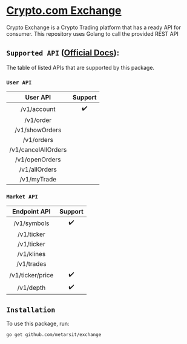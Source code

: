 # [Crypto.com Exchange](https://crypto.com/exchange)
Crypto Exchange is a Crypto Trading platform that has a ready API for consumer. This repository uses Golang to call the provided REST API

## `Supported API` ([Official Docs](https://crypto.com/exchange-doc#endpoint)):
The table of listed APIs that are supported by this package.

### `User API`
| User API | Support |
:----------------: | :----------------: |
/v1/account | :heavy_check_mark:
/v1/order |
/v1/showOrders |
/v1/orders |
/v1/cancelAllOrders |
/v1/openOrders |
/v1/allOrders |
/v1/myTrade |


### `Market API`
| Endpoint API | Support |
:----------------: | :----------------: |
/v1/symbols | :heavy_check_mark:
/v1/ticker |
/v1/ticker |
/v1/klines |
/v1/trades |
/v1/ticker/price | :heavy_check_mark:
/v1/depth | :heavy_check_mark:

## `Installation`
To use this package, run:

    go get github.com/metarsit/exchange